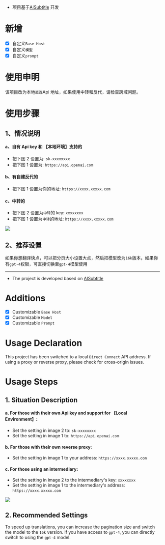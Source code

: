 - 项目基于[AISubtitle](https://github.com/cgsvv/AISubtitle) 开发

# 新增

- [x] 自定义`Base Host`
- [x] 自定义`模型`
- [x] 自定义`prompt`

# 使用申明

该项目改为本地`直连`Api 地址，如果使用中转和反代，请检查跨域问题。

# 使用步骤

## 1、情况说明

#### a、自有 Api key 和 【本地环境】支持的

- 把下图 2 设置为: `sk-xxxxxxxx`
- 把下图 1 设置为: `https://api.openai.com`

#### b、有自建反代的

- 把下图 1 设置为你的地址: `https://xxxx.xxxxx.com`

#### c、中转的

- 把下图 2 设置为`中转`的 key: `xxxxxxxx`
- 把下图 1 设置为`中转`的地址: `https://xxxx.xxxxx.com`

<div>
<img src="./public/setting_1.png" />
</div>

## 2、推荐设置

如果你想翻译快点，可以把分页大小设置大点，然后把模型改为`16k`版本，如果你有`gpt-4`权限，可直接切换至`gpt-4`模型使用


***

- The project is developed based on [AISubtitle](https://github.com/cgsvv/AISubtitle)

# Additions

- [x] Customizable `Base Host`
- [x] Customizable `Model`
- [x] Customizable `Prompt`

# Usage Declaration

This project has been switched to a local `Direct Connect` API address. If using a proxy or reverse proxy, please check for cross-origin issues.

# Usage Steps

## 1. Situation Description

#### a. For those with their own Api key and support for 【Local Environment】:

- Set the setting in image 2 to: `sk-xxxxxxxx`
- Set the setting in image 1 to: `https://api.openai.com`

#### b. For those with their own reverse proxy:

- Set the setting in image 1 to your address: `https://xxxx.xxxxx.com`

#### c. For those using an intermediary:

- Set the setting in image 2 to the intermediary's key: `xxxxxxxx`
- Set the setting in image 1 to the intermediary's address: `https://xxxx.xxxxx.com`

<div>
<img src="./public/setting_1.png" />
</div>

## 2. Recommended Settings

To speed up translations, you can increase the pagination size and switch the model to the `16k` version. If you have access to `gpt-4`, you can directly switch to using the `gpt-4` model.
